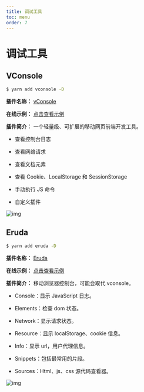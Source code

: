 ```yaml
---
title: 调试工具
toc: menu
order: 7
---
```


# 调试工具

## VConsole

```bash
$ yarn add vconsole -D
```

**插件名称：** [vConsole](https://www.npmjs.com/package/vconsole)

**在线示例：** [点击查看示例](http://wechatfe.github.io/vconsole/demo.html)

**插件简介：** 一个轻量级、可扩展的移动网页前端开发工具。

- 查看控制台日志

- 查看网络请求

- 查看文档元素

- 查看 Cookie、LocalStorage 和 SessionStorage

- 手动执行 JS 命令

- 自定义插件

![img](https://cdn.jsdelivr.net/gh/fy996icu/pics/img/vConsole.png)

## Eruda

```bash
$ yarn add eruda -D
```

**插件名称：** [Eruda](https://www.npmjs.com/package/eruda)

**在线示例：** [点击查看示例](https://eruda.liriliri.io/)

**插件简介：** 移动浏览器控制台，可能会取代 vconsole。

- Console：显示 JavaScript 日志。

- Elements：检查 dom 状态。

- Network：显示请求状态。

- Resource：显示 localStorage、cookie 信息。

- Info：显示 url，用户代理信息。

- Snippets：包括最常用的片段。

- Sources：Html、js、css 源代码查看器。

![img](https://cdn.jsdelivr.net/gh/fy996icu/pics/img/eruda.png)
